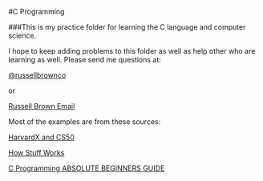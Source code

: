 #C Programming

###This is my practice folder for learning the C language and computer science. 

I hope to keep adding problems to this folder as well as help other who are learning as well. Please send me questions at: 

[@russellbrownco](http://twitter.com/russellbrownco)

or 

[Russell Brown Email](mailto:russellbrowncompany@gmail.com)

Most of the examples are from these sources:

[HarvardX and CS50](https://courses.edx.org/courses/course-v1:HarvardX+CS50+X/info)

[How Stuff Works](http://computer.howstuffworks.com/c.htm)

[C Programming ABSOLUTE BEGINNERS GUIDE](http://www.amazon.com/Programming-Absolute-Beginners-Guide-3rd/dp/0789751984)



